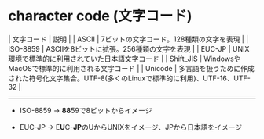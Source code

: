 # character code (文字コード)


| 文字コード | 説明 |
| ASCII | 7ビットの文字コード。128種類の文字を表現 |
| ISO-8859 | ASCIIを8ビットに拡張。256種類の文字を表現 |
| EUC-JP | UNIX環境で標準的に利用されていた日本語文字コード |
| Shift_JIS | WindowsやMacOSで標準的に利用される文字コード |
| Unicode | 多言語を扱うために作成された符号化文字集合。UTF-8(多くのLinuxで標準的に利用)、UTF-16、UTF-32 |

---

- ISO-8859 -> **88**59で8ビットからイメージ

- EUC-JP -> E**U**C-**JP**のUからUNIXをイメージ、JPから日本語をイメージ

